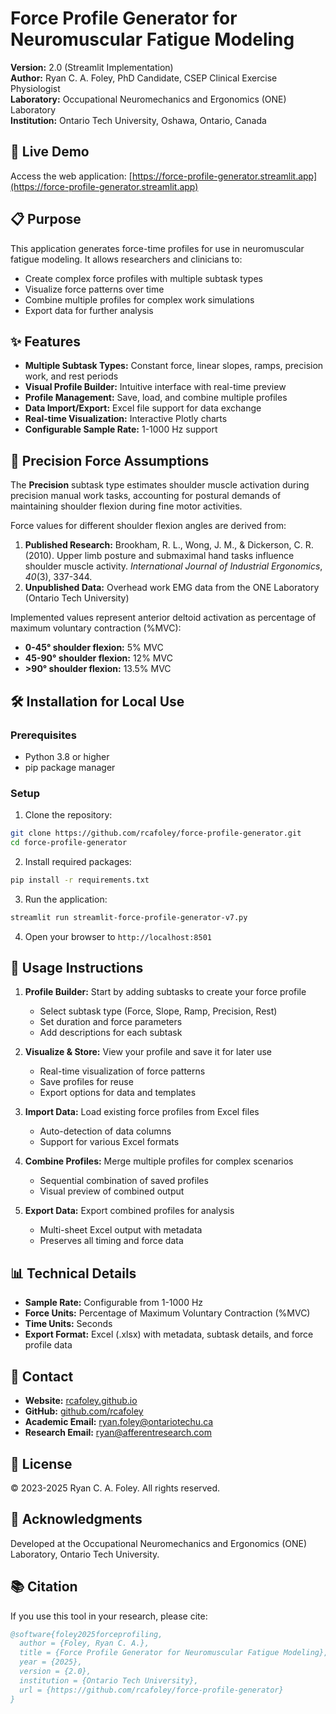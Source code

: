 # Force Profile Generator for Neuromuscular Fatigue Modeling

**Version:** 2.0 (Streamlit Implementation)  
**Author:** Ryan C. A. Foley, PhD Candidate, CSEP Clinical Exercise Physiologist  
**Laboratory:** Occupational Neuromechanics and Ergonomics (ONE) Laboratory  
**Institution:** Ontario Tech University, Oshawa, Ontario, Canada  

## 🚀 Live Demo

Access the web application: [https://force-profile-generator.streamlit.app](https://force-profile-generator.streamlit.app)

## 📋 Purpose

This application generates force-time profiles for use in neuromuscular fatigue modeling. It allows researchers and clinicians to:
- Create complex force profiles with multiple subtask types
- Visualize force patterns over time
- Combine multiple profiles for complex work simulations
- Export data for further analysis

## ✨ Features

- **Multiple Subtask Types:** Constant force, linear slopes, ramps, precision work, and rest periods
- **Visual Profile Builder:** Intuitive interface with real-time preview
- **Profile Management:** Save, load, and combine multiple profiles
- **Data Import/Export:** Excel file support for data exchange
- **Real-time Visualization:** Interactive Plotly charts
- **Configurable Sample Rate:** 1-1000 Hz support

## 🔬 Precision Force Assumptions

The **Precision** subtask type estimates shoulder muscle activation during precision manual work tasks, accounting for postural demands of maintaining shoulder flexion during fine motor activities.

Force values for different shoulder flexion angles are derived from:
1. **Published Research:** Brookham, R. L., Wong, J. M., & Dickerson, C. R. (2010). Upper limb posture and submaximal hand tasks influence shoulder muscle activity. *International Journal of Industrial Ergonomics*, *40*(3), 337-344.
2. **Unpublished Data:** Overhead work EMG data from the ONE Laboratory (Ontario Tech University)

Implemented values represent anterior deltoid activation as percentage of maximum voluntary contraction (%MVC):
- **0-45° shoulder flexion:** 5% MVC
- **45-90° shoulder flexion:** 12% MVC
- **>90° shoulder flexion:** 13.5% MVC

## 🛠️ Installation for Local Use

### Prerequisites
- Python 3.8 or higher
- pip package manager

### Setup
1. Clone the repository:
```bash
git clone https://github.com/rcafoley/force-profile-generator.git
cd force-profile-generator
```

2. Install required packages:
```bash
pip install -r requirements.txt
```

3. Run the application:
```bash
streamlit run streamlit-force-profile-generator-v7.py
```

4. Open your browser to `http://localhost:8501`

## 📖 Usage Instructions

1. **Profile Builder:** Start by adding subtasks to create your force profile
   - Select subtask type (Force, Slope, Ramp, Precision, Rest)
   - Set duration and force parameters
   - Add descriptions for each subtask

2. **Visualize & Store:** View your profile and save it for later use
   - Real-time visualization of force patterns
   - Save profiles for reuse
   - Export options for data and templates

3. **Import Data:** Load existing force profiles from Excel files
   - Auto-detection of data columns
   - Support for various Excel formats

4. **Combine Profiles:** Merge multiple profiles for complex scenarios
   - Sequential combination of saved profiles
   - Visual preview of combined output

5. **Export Data:** Export combined profiles for analysis
   - Multi-sheet Excel output with metadata
   - Preserves all timing and force data

## 📊 Technical Details

- **Sample Rate:** Configurable from 1-1000 Hz
- **Force Units:** Percentage of Maximum Voluntary Contraction (%MVC)
- **Time Units:** Seconds
- **Export Format:** Excel (.xlsx) with metadata, subtask details, and force profile data

## 📧 Contact

- **Website:** [rcafoley.github.io](https://rcafoley.github.io)
- **GitHub:** [github.com/rcafoley](https://github.com/rcafoley)
- **Academic Email:** ryan.foley@ontariotechu.ca
- **Research Email:** ryan@afferentresearch.com

## 📄 License

© 2023-2025 Ryan C. A. Foley. All rights reserved.

## 🙏 Acknowledgments

Developed at the Occupational Neuromechanics and Ergonomics (ONE) Laboratory, Ontario Tech University.

## 📚 Citation

If you use this tool in your research, please cite:

```bibtex
@software{foley2025forceprofiling,
  author = {Foley, Ryan C. A.},
  title = {Force Profile Generator for Neuromuscular Fatigue Modeling},
  year = {2025},
  version = {2.0},
  institution = {Ontario Tech University},
  url = {https://github.com/rcafoley/force-profile-generator}
}
```